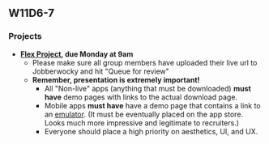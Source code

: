 ## W11D6-7

### Projects
* **[Flex Project][flex-project], due Monday at 9am**
  * Please make sure all group members have uploaded their live url to Jobberwocky and hit "Queue for review"
  * **Remember, presentation is extremely important!**
    * All "Non-live" apps (anything that must be downloaded) **must have** demo pages with links to the actual download page.
    * Mobile apps **must have** have a demo page that contains a link to an [emulator][emulator]. (It must be eventually placed on the app store. Looks much more impressive and legitimate to recruiters.)
    * Everyone should place a high priority on aesthetics, UI, and UX.


<!-- LINKS -->
<!-- Job Search Projects -->
[flex-project]: ../projects/flex-project/flex-project.md
[emulator]: https://appetize.io/app/kdwf1bge5u8abnak3qgqv898xc?device=nexus5&scale=100&orientation=portrait&osVersion=7.0
